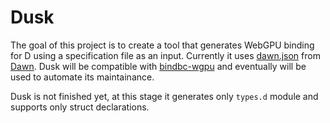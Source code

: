 # Dusk
The goal of this project is to create a tool that generates WebGPU binding for D using a specification file as an input. Currently it uses [dawn.json](https://dawn.googlesource.com/dawn/+/refs/heads/main/dawn.json) from [Dawn](https://dawn.googlesource.com/dawn). Dusk will be compatible with [bindbc-wgpu](https://github.com/gecko0307/bindbc-wgpu) and eventually will be used to automate its maintainance.

Dusk is not finished yet, at this stage it generates only `types.d` module and supports only struct declarations.

